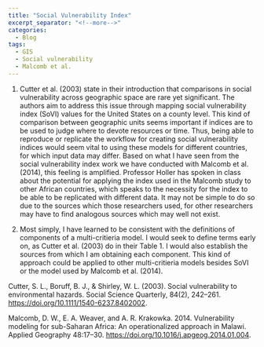 ```yaml
---
title: "Social Vulnerability Index"
excerpt_separator: "<!--more-->"
categories:
  - Blog
tags:
  - GIS
  - Social vulnerability
  - Malcomb et al.
---
```


1. Cutter et al. (2003) state in their introduction that comparisons in social vulnerability across geographic space are rare yet significant. The authors aim to address this issue through mapping social vulnerability index (SoVI) values for the United States on a county level. This kind of comparison between geographic units seems important if indices are to be used to judge where to devote resources or time. Thus, being able to reproduce or replicate the workflow for creating social vulnerability indices would seem vital to using these models for different countries, for which input data may differ. Based on what I have seen from the social vulnerability index work we have conducted with Malcomb et al. (2014), this feeling is amplified. Professor Holler has spoken in class about the potential for applying the index used in the Malcomb study to other African countries, which speaks to the necessity for the index to be able to be replicated with different data. It may not be simple to do so due to the sources which those researchers used, for other researchers may have to find analogous sources which may well not exist.

2. Most simply, I have learned to be consistent with the definitions of components of a multi-critieria model. I would seek to define terms early on, as Cutter et al. (2003) do in their Table 1. I would also establish the sources from which I am obtaining each component. This kind of approach could be applied to other multi-critieria models besides SoVI or the model used by Malcomb et al. (2014).


Cutter, S. L., Boruff, B. J., & Shirley, W. L. (2003). Social vulnerability to environmental hazards. Social Science Quarterly, 84(2), 242–261. https://doi.org/10.1111/1540-6237.8402002.

Malcomb, D. W., E. A. Weaver, and A. R. Krakowka. 2014. Vulnerability modeling for sub-Saharan Africa: An operationalized approach in Malawi. Applied Geography 48:17–30. https://doi.org/10.1016/j.apgeog.2014.01.004.
